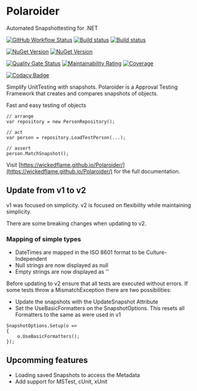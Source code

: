 # Polaroider
Automated Snapshottesting for .NET

[![GitHub Workflow Status](https://img.shields.io/github/workflow/status/WickedFlame/Polaroider/Build?label=Build&logo=Github&style=for-the-badge)](https://github.com/WickedFlame/Polaroider/actions/workflows/build.yml)
[![Build status](https://img.shields.io/appveyor/build/chriswalpen/polaroider/master?label=Master&logo=appveyor&style=for-the-badge)](https://ci.appveyor.com/project/chriswalpen/polaroider/branch/master)
[![Build status](https://img.shields.io/appveyor/build/chriswalpen/polaroider/dev?label=Dev&logo=appveyor&style=for-the-badge)](https://ci.appveyor.com/project/chriswalpen/polaroider/branch/dev)
  
[![NuGet Version](https://img.shields.io/nuget/v/polaroider.svg?style=for-the-badge&label=Latest)](https://www.nuget.org/packages/polaroider/)
[![NuGet Version](https://img.shields.io/nuget/vpre/polaroider.svg?style=for-the-badge&label=RC)](https://www.nuget.org/packages/polaroider/)
  
[![Quality Gate Status](https://sonarcloud.io/api/project_badges/measure?project=WickedFlame_Polaroider&metric=alert_status)](https://sonarcloud.io/summary/new_code?id=WickedFlame_Polaroider)
[![Maintainability Rating](https://sonarcloud.io/api/project_badges/measure?project=WickedFlame_Polaroider&metric=sqale_rating)](https://sonarcloud.io/summary/new_code?id=WickedFlame_Polaroider)
[![Coverage](https://sonarcloud.io/api/project_badges/measure?project=WickedFlame_Polaroider&metric=coverage)](https://sonarcloud.io/summary/new_code?id=WickedFlame_Polaroider)
  
[![Codacy Badge](https://app.codacy.com/project/badge/Grade/34983ecbd3dc41bea645f6e255505016)](https://www.codacy.com/gh/WickedFlame/Polaroider/dashboard?utm_source=github.com&amp;utm_medium=referral&amp;utm_content=WickedFlame/Polaroider&amp;utm_campaign=Badge_Grade)
  
Simplify UnitTesting with snapshots.
Polaroider is a Approval Testing Framework that creates and compares snapshots of objects.  
  
Fast and easy testing of objects

```
// arrange
var repository = new PersonRepository();

// act
var person = repository.LoadTestPerson(...);

// assert
person.MatchSnapshot();
```


Visit [https://wickedflame.github.io/Polaroider/](https://wickedflame.github.io/Polaroider/) for the full documentation.

## Update from v1 to v2
v1 was focused on simplicity. 
v2 is focused on flexibility while maintaining simplicity.

There are some breaking changes when updating to v2.
### Mapping of simple types
- DateTimes are mapped in the ISO 8601 format to be Culture-Independent
- Null strings are now displayed as null
- Empty strings are now displayed as ''

Before updating to v2 ensure that all tests are executed without errors.
If some tests throw a MismatchException there are two possibilities:
- Update the snapshots with the UpdateSnapshot Attribute
- Set the UseBasicFormatters on the SnapshotOptions. This resets all Formatters to the same as were used in v1
```
SnapshotOptions.Setup(o =>
{
    o.UseBasicFormatters();
});
```

## Upcomming features
- Loading saved Snapshots to access the Metadata
- Add support for MSTest, cUnit, xUnit